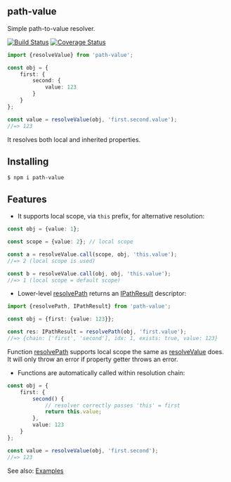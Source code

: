 path-value
----------

Simple path-to-value resolver.

[![Build Status](https://travis-ci.org/vitaly-t/path-value.svg?branch=main)](https://travis-ci.org/vitaly-t/path-value)
[![Coverage Status](https://coveralls.io/repos/github/vitaly-t/path-value/badge.svg?branch=main)](https://coveralls.io/github/vitaly-t/path-value?branch=main)

```ts
import {resolveValue} from 'path-value';

const obj = {
    first: {
        second: {
            value: 123
        }
    }
};

const value = resolveValue(obj, 'first.second.value');
//=> 123
```

It resolves both local and inherited properties.

## Installing

```
$ npm i path-value
```

## Features

* It supports local scope, via `this` prefix, for alternative resolution:

```ts
const obj = {value: 1};

const scope = {value: 2}; // local scope

const a = resolveValue.call(scope, obj, 'this.value');
//=> 2 (local scope is used)

const b = resolveValue.call(obj, obj, 'this.value');
//=> 1 (local scope = default scope)
```

* Lower-level [resolvePath] returns an [IPathResult] descriptor:

```ts
import {resolvePath, IPathResult} from 'path-value';

const obj = {first: {value: 123}};

const res: IPathResult = resolvePath(obj, 'first.value');
//=> {chain: ['first', 'second'], idx: 1, exists: true, value: 123}
```

Function [resolvePath] supports local scope the same as [resolveValue] does. It will only throw an error if
property getter throws an error.

* Functions are automatically called within resolution chain:

```ts
const obj = {
    first: {
        second() {
            // resolver correctly passes 'this' = first
            return this.value;
        },
        value: 123
    }
};

const value = resolveValue(obj, 'first.second');
//=> 123
```

See also: [Examples](http://github.com/vitaly-t/path-value/wiki/Examples)

[resolvePath]:https://github.com/vitaly-t/path-value/blob/main/src/resolve-path.ts#L13

[IPathResult]:https://github.com/vitaly-t/path-value/blob/main/src/types.ts#L41

[resolveValue]:https://github.com/vitaly-t/path-value/blob/main/src/resolve-value.ts#L14
